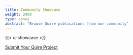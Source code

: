 ```yaml
---
title: Community Showcase
weight: 2400
type: essay
abstract: "Browse Quire publications from our community"
---
```


{{< q-showcase >}}

<div class="action-button">

[Submit Your Quire Project](https://docs.google.com/forms/d/1R3mOLgsJCw9vx7PQJlVy8w1TRwgxFMWUiOo8TtuSI_A/edit)

</div>
